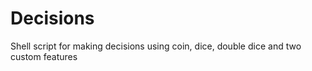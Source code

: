 # Decisions
Shell script for making decisions using coin, dice, double dice and two custom features
